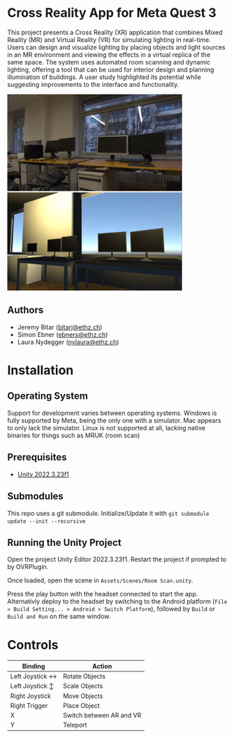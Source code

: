 # Cross Reality App for Meta Quest 3

This project presents a Cross Reality (XR) application that combines Mixed Reality (MR) and Virtual Reality (VR) for simulating lighting in real-time. Users can design and visualize lighting by placing objects and light sources in an MR environment and viewing the effects in a virtual replica of the same space. The system uses automated room scanning and dynamic lighting, offering a tool that can be used for interior design and planning illumination of buildings. A user study highlighted its potential while suggesting improvements to the interface and functionality.

<img src="Images/screensMR.png" alt="MR" width="400" />&nbsp;
<img src="Images/screensVR.png" alt="VR" width="400" />

## Authors

- Jeremy Bitar (bitarj@ethz.ch)
- Simon Ebner (ebners@ethz.ch)
- Laura Nydegger (nylaura@ethz.ch)

# Installation

## Operating System

Support for development varies between operating systems. Windows is fully supported by Meta, being the only one with a simulator. Mac appears to only lack the simulator. Linux is not supported at all, lacking native binaries for things such as MRUK (room scan)

## Prerequisites

- [Unity 2022.3.23f1](https://unity.com/download)

## Submodules

This repo uses a git submodule. Initialize/Update it with `git submodule update --init --recursive`

## Running the Unity Project

Open the project Unity Editor 2022.3.23f1. Restart the project if prompted to by OVRPlugin.

Once loaded, open the scene in `Assets/Scenes/Room Scan.unity`.

Press the play button with the headset connected to start the app. Alternativly deploy to the headset by switching to the Android platform (`File > Build Setting... > Android > Switch Platform`), followed by `Build` or `Build and Run` on the same window.

# Controls

| **Binding**			            | **Action**		        |
|-----------------------------------|---------------------------|
| Left Joystick	$\leftrightarrow$	| Rotate Objects            |
| Left Joystick	$\updownarrow$		| Scale Objects             |
| Right Joystick                    | Move Objects              |
| Right Trigger			            | Place Object              |
| X                                 | Switch between AR and VR  |
| Y                                 | Teleport					|